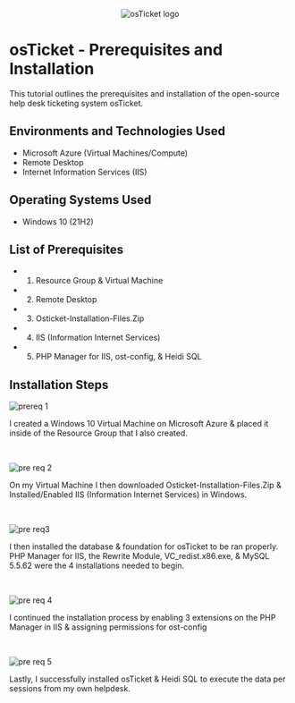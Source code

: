 <p align="center">
<img src="https://i.imgur.com/Clzj7Xs.png" alt="osTicket logo"/>
</p>

<h1>osTicket - Prerequisites and Installation</h1>
This tutorial outlines the prerequisites and installation of the open-source help desk ticketing system osTicket.<br />


<h2>Environments and Technologies Used</h2>

- Microsoft Azure (Virtual Machines/Compute)
- Remote Desktop
- Internet Information Services (IIS)

<h2>Operating Systems Used </h2>

- Windows 10</b> (21H2)

<h2>List of Prerequisites</h2>

- 1. Resource Group & Virtual Machine
- 2. Remote Desktop
- 3. Osticket-Installation-Files.Zip
- 4. IIS (Information Internet Services)
- 5. PHP Manager for IIS, ost-config, & Heidi SQL

<h2>Installation Steps</h2>

![prereq 1](https://github.com/user-attachments/assets/b94564a8-011d-4d80-9845-01af82f3b34c)
  
<p>
I created a Windows 10 Virtual Machine on Microsoft Azure & placed it inside of the Resource Group that I also created.
</p>
<br />

![pre req 2](https://github.com/user-attachments/assets/ba6e0cf8-90ca-44d3-a02f-64c717147748)

<p>
On my Virtual Machine I then downloaded Osticket-Installation-Files.Zip & Installed/Enabled IIS (Information Internet Services) in Windows.
</p>
<br />

![pre req3](https://github.com/user-attachments/assets/66141dd5-490a-43af-9f0d-6733261067f7)
  
<p>
I then installed the database & foundation for osTicket to be ran properly. PHP Manager for IIS, the Rewrite Module, VC_redist.x86.exe, & MySQL 5.5.62 were the 4 installations needed to begin. 
</p>
<br />

![pre req 4](https://github.com/user-attachments/assets/4e6dda79-ceb7-432c-a6f2-10b2498a3439)

<p>
I continued the installation process by enabling 3 extensions on the PHP Manager in IIS & assigning permissions for ost-config
<p>
<br />

![pre req 5](https://github.com/user-attachments/assets/8df983d7-dc8f-429d-abb2-23a4639f302f)
  
<p>
Lastly, I successfully installed osTicket & Heidi SQL to execute the data per sessions from my own helpdesk.
<p>
<br />
